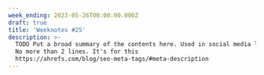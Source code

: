 ```yaml
---
week_ending: 2023-05-26T00:00:00.000Z
draft: true
title: 'Weeknotes #25'
description: >-
  TODO Put a broad summary of the contents here. Used in social media links etc.
  No more than 2 lines. It's for this
  https://ahrefs.com/blog/seo-meta-tags/#meta-description
---
```


